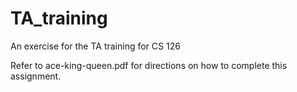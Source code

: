 # TA_training
An exercise for the TA training for CS 126

Refer to ace-king-queen.pdf for directions on how to complete this assignment.
